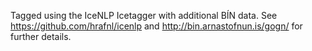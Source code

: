 Tagged using the IceNLP Icetagger with additional BÍN data. See https://github.com/hrafnl/icenlp and http://bin.arnastofnun.is/gogn/ for further details.
